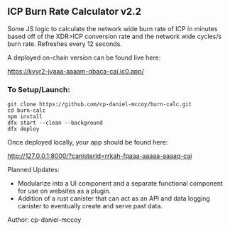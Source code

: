## ICP Burn Rate Calculator v2.2

Some JS logic to calculate the network wide burn rate of ICP in minutes based off of the XDR>ICP conversion rate and the network wide cycles/s burn rate. Refreshes every 12 seconds.

A deployed on-chain version can be found live here:

https://kvyr2-jyaaa-aaaam-qbaca-cai.ic0.app/

### To Setup/Launch:

```
git clone https://github.com/cp-daniel-mccoy/burn-calc.git
cd burn-calc
npm install
dfx start --clean --background
dfx deploy
```

Once deployed locally, your app should be found here:

http://127.0.0.1:8000/?canisterId=rrkah-fqaaa-aaaaa-aaaaq-cai
<br>

Planned Updates:

* Modularize into a UI component and a separate functional component for use on websites as a plugin.
* Addition of a rust canister that can act as an API and data logging canister to eventually create and serve past data.

Author: cp-daniel-mccoy
